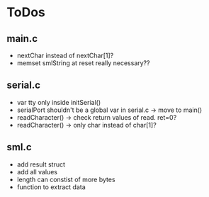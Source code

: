 # ToDos
## main.c
- nextChar instead of nextChar[1]?
- memset smlString at reset really necessary??
## serial.c
- var tty only inside initSerial()
- serialPort shouldn't be a global var in serial.c -> move to main()
- readCharacter() -> check return values of read. ret=0?
- readCharacter() -> only char instead of char[1]?
## sml.c
- add result struct
- add all values
- length can constist of more bytes
- function to extract data